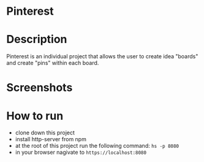 # Pinterest

# Description
Pinterest is an individual project that allows the user to create idea "boards" and create "pins" within each board.

# Screenshots

# How to run
* clone down this project
* install http-server from npm
* at the root of this project run the following command: `hs -p 8080`
* in your browser nagivate to `https://localhost:8080`